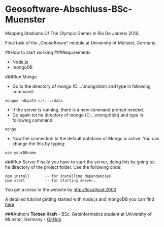 # Geosoftware-Abschluss-BSc-Muenster

Mapping Stadiums Of The Olympic Games in Rio De Janerio 2016.

Final task of the „Geosoftware“ module at University of Münster, Germany.

##How to start working
###Requirements
- Node.js
- mongoDB

###Run Mongo
- Go to the directory of mongo	(C:\...\mongo\bin) and type in following command:
```
mongod –dbpath c:\...\data
```

- if the server is running, there is a new command prompt needed.
- Go again tot he directory of mongo	(C:\...\mongo\bin) and type in following command:
```
mongo
```
- Now the connection to the default database of Mongo is active. You can change the this by typing:
```
use yourDBname
```


###Run Server
Finally you have to start the server, doing this by going tot he directory of the project folder.
Use the following code:
```
npm install       -- for installing dependencies
npm start         -- for starting server.
```
You get access to the website by [http://localhost:2000](http://localhost:2000).

A detailed tutorial getting started with node.js and mongoDB you can find [here](http://cwbuecheler.com/web/tutorials/2013/node-express-mongo/).

###Authors
**Torben Kraft** - BSc. Geoinformatics student at University of Münster, Germany - [GitHub](https://github.com/TeKraft)
